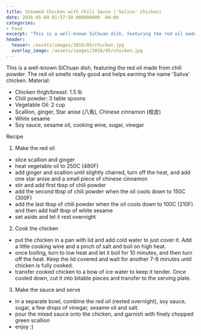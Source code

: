 ```yaml
---
title: Steamed Chicken with Chili Sauce ('Saliva' Chicken)
date: 2016-05-09 01:57:50.000000000 -04:00
categories:
- Food
excerpt: "This is a well-known SiChuan dish, featuring the red oil made from chili powder. "
header:
  teaser: /assets/images/2016/05/chicken.jpg
  overlay_image: /assets/images/2016/05/chicken.jpg
---
```

This is a well-known SiChuan dish, featuring the red oil made from chili powder. The red oil smells really good and helps earning the name 'Saliva' chicken.
Material:

* Chicken thigh/breast: 1.5 lb
* Chili powder: 3 table spoons
* Vegetable Oil: 2 cup
* Scallion, ginger, Star anise (八角), Chinese cinnamon (桂皮)
* White sesame
* Soy sauce, sesame oil, cooking wine, sugar, vinegar

Recipe

1. Make the red oil
  * slice scallion and ginger
  * heat vegetable oil to 250C (480F)
  * add ginger and scallion until slightly charred, turn off the heat, and add one star anise and a small piece of chinese cinnamon
  * stir and add first tbsp of chili powder
  * add the second tbsp of chili powder when the oil cools down to 150C (300F)
  * add the last tbsp of chili powder when the oil cools down to 100C (210F) and then add half tbsp of white sesame
  * set aside and let it rest overnight
2. Cook the chicken
  * put the chicken in a pan with lid and add cold water to just cover it. Add a little cooking wine and a pinch of salt and boil on high heat.
  * once boiling, turn to low heat and let it boil for 10 minutes, and then turn off the heat. Keep the lid covered and wait for another 7-8 minutes until chicken is fully cooked.
  * transfer cooked chicken to a bow of ice water to keep it tender. Once cooled down, cut it into bitable pieces and transfer to the serving plate.
3. Make the sauce and serve
  * in a separate bowl, combine the red oil (rested overnight), soy sauce, sugar, a few drops of vinegar, sesame oil and salt.
  * pour the mixed sauce onto the chicken, and garnish with finely chopped green scallion
  * enjoy :)


